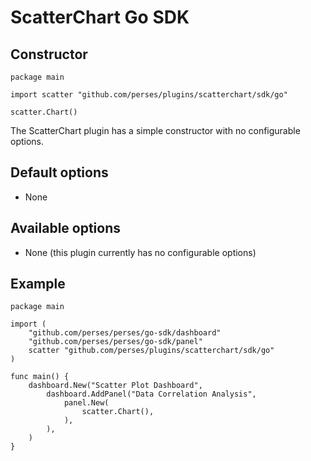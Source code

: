 # ScatterChart Go SDK

## Constructor

```golang
package main

import scatter "github.com/perses/plugins/scatterchart/sdk/go"

scatter.Chart()
```

The ScatterChart plugin has a simple constructor with no configurable options.

## Default options

- None

## Available options

- None (this plugin currently has no configurable options)

## Example

```golang
package main

import (
	"github.com/perses/perses/go-sdk/dashboard"
	"github.com/perses/perses/go-sdk/panel"
	scatter "github.com/perses/plugins/scatterchart/sdk/go"
)

func main() {
	dashboard.New("Scatter Plot Dashboard",
		dashboard.AddPanel("Data Correlation Analysis",
			panel.New(
				scatter.Chart(),
			),
		),
	)
}